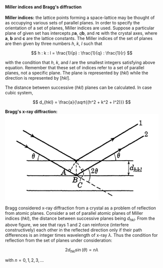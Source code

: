 #### Miller indices and Bragg's diffraction

**Miller indices:** the lattice points forming a space-lattice may be thought of as occupying various sets of parallel planes. In order to specify the orientation of a set of planes, Miller indices are used. Suppose a particular plane of given set has intercepts $p\textbf{a}$, $q\textbf{b}$, and $r\textbf{c}$ with the crystal axes, where $\textbf{a}$, $\textbf{b}$ and $\textbf{c}$ are the lattice constants. The Miller indices of the set of planes are then given by three numbers $h$, $k$, $l$ such that 

$$ h : k : l = \frac{1}{p}  : \frac{1}{q}  : \frac{1}{r}  $$   

with the condition that $h$, $k$, and $l$ are the smallest integers satisfying above equation. Remember that these set of indices refer to a set of parallel planes, not a specific plane. The plane is represented by $(hkl)$ while the direction is represented by $[hkl]$. 

The distance between successive $(hkl)$ planes can be calculated. In case cubic system, 

$$ d_{hkl} = \frac{a}{\sqrt{(h^2 + k^2 + l^2)}} $$ 

**Bragg's x-ray diffraction:**  
![Bragg x-ray diffraction](../img/bragg-diffraction.png)  

Bragg considered x-ray diffraction from a crystal as a problem of reflection from atomic planes. Consider a set of parallel atomic planes of Miller indices $(hkl)$, the distance between successive planes being $d_{hkl}$. From the above figure, we see that rays 1 and 2 can reinforce (interfere constructively) each other in the reflected direction only if their path differences is an integer times wavelength of x-ray $\lambda$. Thus the condition for reflection from the set of planes under consideration: 

$$ 2 d_{hkl} \sin(\theta) = n \lambda  $$ 

with $n = 0, 1, 2, 3, ...$

